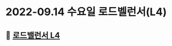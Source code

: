 # 2022-09.14 수요일 로드벨런서(L4)

## 🎯 [로드밸런서 L4](https://velog.io/@phc09188/%EB%84%A4%ED%8A%B8%EC%9B%8C%ED%81%AC-%EB%A1%9C%EB%93%9C%EB%B0%B8%EB%9F%B0%EC%84%9C-Layer4)
